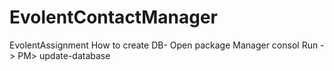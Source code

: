 # EvolentContactManager
EvolentAssignment
How to create DB- Open package Manager consol
Run -> PM> update-database
